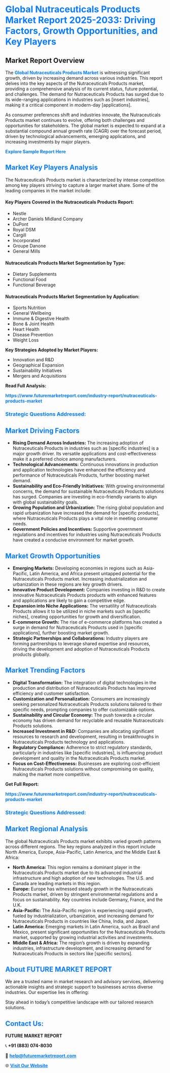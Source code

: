 <h1 style="color: #007BFF;">Global Nutraceuticals Products Market Report 2025-2033: Driving Factors, Growth Opportunities, and Key Players</h1>

<section id="overview">
<h2>Market Report Overview</h2>
<p>The <a href="https://www.futuremarketreport.com/industry-report/nutraceuticals-products-market" style="color: #007BFF; text-decoration: none;"><strong>Global Nutraceuticals Products Market</strong></a> is witnessing significant growth, driven by increasing demand across various industries. This report delves into the key aspects of the Nutraceuticals Products market, providing a comprehensive analysis of its current status, future potential, and challenges. The demand for Nutraceuticals Products has surged due to its wide-ranging applications in industries such as [insert industries], making it a critical component in modern-day [applications].</p>
<p>As consumer preferences shift and industries innovate, the Nutraceuticals Products market continues to evolve, offering both challenges and opportunities for stakeholders. The global market is expected to expand at a substantial compound annual growth rate (CAGR) over the forecast period, driven by technological advancements, emerging applications, and increasing investments by major players.</p>
</section>

<section id="overview">
<p><a href="https://www.futuremarketreport.com/request-sample/reportId=86928" style="color: #007BFF; text-decoration: none;"><strong>Explore Sample Report Here</strong></a></p>
</section>

<section id="key-players">
<h2 style="color: #007BFF;">Market Key Players Analysis</h2>
<p>The Nutraceuticals Products market is characterized by intense competition among key players striving to capture a larger market share. Some of the leading companies in the market include:</p>
<h4>Key Players Covered in the Nutraceuticals Products Report:</h4>
<ul><li>Nestle</li><li>Archer Daniels Midland Company</li><li>DuPont</li><li>Royal DSM</li><li>Cargill</li><li>Incorporated</li><li>Groupe Danone</li><li>General Mills</li></ul>
<h4>Nutraceuticals Products Market Segmentation by Type:</h4>
<ul><li>Dietary Supplements</li><li>Functional Food</li><li>Functional Beverage</li></ul>

<h4>Nutraceuticals Products Market Segmentation by Application:</h4>
<ul><li>Sports Nutrition</li><li>General Wellbeing</li><li>Immune &amp; Digestive Health</li><li>Bone &amp; Joint Health</li><li>Heart Health</li><li>Disease Prevention</li><li>Weight Loss</li></ul>
<p><strong>Key Strategies Adopted by Market Players:</strong></p>
<ul>
<li>Innovation and R&D</li>
<li>Geographical Expansion</li>
<li>Sustainability Initiatives</li>
<li>Mergers and Acquisitions</li>
</ul>
</section>

<section>
<p><strong>Read Full Analysis: </strong></p><a href="https://www.futuremarketreport.com/industry-report/nutraceuticals-products-market" style="color: #007BFF; text-decoration: none;"><strong>https://www.futuremarketreport.com/industry-report/nutraceuticals-products-market</strong></a>
<h3 style="color: #007BFF;">Strategic Questions Addressed:</h3>
</section>

<section id="driving-factors">
<h2 style="color: #007BFF;">Market Driving Factors</h2>
<ul>
<li><strong>Rising Demand Across Industries:</strong> The increasing adoption of Nutraceuticals Products in industries such as [specific industries] is a major growth driver. Its versatile applications and cost-effectiveness make it a preferred choice among manufacturers.</li>
<li><strong>Technological Advancements:</strong> Continuous innovations in production and application technologies have enhanced the efficiency and performance of Nutraceuticals Products, further boosting market demand.</li>
<li><strong>Sustainability and Eco-Friendly Initiatives:</strong> With growing environmental concerns, the demand for sustainable Nutraceuticals Products solutions has surged. Companies are investing in eco-friendly variants to align with global sustainability goals.</li>
<li><strong>Growing Population and Urbanization:</strong> The rising global population and rapid urbanization have increased the demand for [specific products], where Nutraceuticals Products plays a vital role in meeting consumer needs.</li>
<li><strong>Government Policies and Incentives:</strong> Supportive government regulations and incentives for industries using Nutraceuticals Products have created a conducive environment for market growth.</li>
</ul>
</section>

<section id="growth-opportunities">
<h2 style="color: #007BFF;">Market Growth Opportunities</h2>
<ul>
<li><strong>Emerging Markets:</strong> Developing economies in regions such as Asia-Pacific, Latin America, and Africa present untapped potential for the Nutraceuticals Products market. Increasing industrialization and urbanization in these regions are key growth drivers.</li>
<li><strong>Innovative Product Development:</strong> Companies investing in R&D to create innovative Nutraceuticals Products products with enhanced features and applications are likely to gain a competitive edge.</li>
<li><strong>Expansion into Niche Applications:</strong> The versatility of Nutraceuticals Products allows it to be utilized in niche markets such as [specific niches], creating opportunities for growth and diversification.</li>
<li><strong>E-commerce Growth:</strong> The rise of e-commerce platforms has created a surge in demand for Nutraceuticals Products used in [specific applications], further boosting market growth.</li>
<li><strong>Strategic Partnerships and Collaborations:</strong> Industry players are forming partnerships to leverage shared expertise and resources, driving the development and adoption of Nutraceuticals Products products globally.</li>
</ul>
</section>

<section id="trending-factors">
<h2 style="color: #007BFF;">Market Trending Factors</h2>
<ul>
<li><strong>Digital Transformation:</strong> The integration of digital technologies in the production and distribution of Nutraceuticals Products has improved efficiency and customer satisfaction.</li>
<li><strong>Customization and Personalization:</strong> Consumers are increasingly seeking personalized Nutraceuticals Products solutions tailored to their specific needs, prompting companies to offer customizable options.</li>
<li><strong>Sustainability and Circular Economy:</strong> The push towards a circular economy has driven demand for recyclable and reusable Nutraceuticals Products solutions.</li>
<li><strong>Increased Investment in R&D:</strong> Companies are allocating significant resources to research and development, resulting in breakthroughs in Nutraceuticals Products technology and applications.</li>
<li><strong>Regulatory Compliance:</strong> Adherence to strict regulatory standards, particularly in industries like [specific industries], is influencing product development and quality in the Nutraceuticals Products market.</li>
<li><strong>Focus on Cost-Effectiveness:</strong> Businesses are exploring cost-efficient Nutraceuticals Products solutions without compromising on quality, making the market more competitive.</li>
</ul>
</section>

<section>
<p><strong>Get Full Report: </strong></p><a href="https://www.futuremarketreport.com/industry-report/nutraceuticals-products-market" style="color: #007BFF; text-decoration: none;"><strong>https://www.futuremarketreport.com/industry-report/nutraceuticals-products-market</strong></a>
<h3 style="color: #007BFF;">Strategic Questions Addressed:</h3>
</section>


<section id="regional-analysis">
<h2 style="color: #007BFF;">Market Regional Analysis</h2>
<p>The global Nutraceuticals Products market exhibits varied growth patterns across different regions. The key regions analyzed in this report include North America, Europe, Asia-Pacific, Latin America, and the Middle East & Africa:</p>
<ul>
<li><strong>North America:</strong> This region remains a dominant player in the Nutraceuticals Products market due to its advanced industrial infrastructure and high adoption of new technologies. The U.S. and Canada are leading markets in this region.</li>
<li><strong>Europe:</strong> Europe has witnessed steady growth in the Nutraceuticals Products market, driven by stringent environmental regulations and a focus on sustainability. Key countries include Germany, France, and the U.K.</li>
<li><strong>Asia-Pacific:</strong> The Asia-Pacific region is experiencing rapid growth, fueled by industrialization, urbanization, and increasing demand for Nutraceuticals Products in countries like China, India, and Japan.</li>
<li><strong>Latin America:</strong> Emerging markets in Latin America, such as Brazil and Mexico, present significant opportunities for the Nutraceuticals Products market, supported by growing industrial activities and investments.</li>
<li><strong>Middle East & Africa:</strong> The region’s growth is driven by expanding industries, infrastructure development, and increasing demand for Nutraceuticals Products in sectors like [specific sectors].</li>
</ul>
</section>

<footer>
<h2 style="color: #007BFF;">About FUTURE MARKET REPORT</h2>
<p>We are a trusted name in market research and advisory services, delivering actionable insights and strategic support to businesses across diverse industries. Our expertise lies in offering:</p>

<p>Stay ahead in today’s competitive landscape with our tailored research solutions.</p>

<h2 style="color: #007BFF;">Contact Us:</h2>
<p><strong>FUTURE MARKET REPORT</strong></p>
<p>📞 <strong>+91 (883) 074-8030</strong></p>
<p>📧 <strong><a href="mailto:help@futuremarketreport.com" style="color: #007BFF;">help@futuremarketreport.com</a></strong></p>
<p>🌐 <strong><a href="https://www.futuremarketreport.com/" style="color: #007BFF;">Visit Our Website</a></strong></p>
</footer>